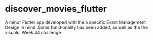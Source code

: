 # discover_movies_flutter
A minor Flutter app developed with the a specific Event Management Design in mind. Some functionality has been added, as well as the the visuals. Week 44 challenge.

